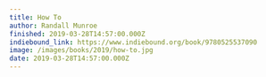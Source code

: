 ```yaml
---
title: How To
author: Randall Munroe
finished: 2019-03-28T14:57:00.000Z
indiebound_link: https://www.indiebound.org/book/9780525537090
image: /images/books/2019/how-to.jpg
date: 2019-03-28T14:57:00.000Z
---
```


